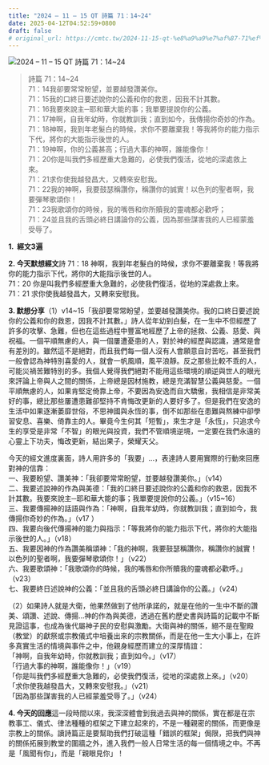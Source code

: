 ```yaml
---
title: "2024 – 11 – 15 QT 詩篇 71：14~24"
date: 2025-04-12T04:52:59+0800
draft: false
# original_url: https://cmtc.tw/2024-11-15-qt-%e8%a9%a9%e7%af%87-71%ef%bc%9a1424
---
```


![2024 – 11 – 15 QT 詩篇 71：14~24](/images/qt.jpg  "2024 – 11 – 15 QT 詩篇 71：14~24")

> 詩篇 71：14~24  
> 71：14我卻要常常盼望，並要越發讚美你。  
> 71：15我的口終日要述說你的公義和你的救恩，因我不計其數。  
> 71：16我要來說主─耶和華大能的事；我單要提說你的公義。  
> 71：17神啊，自我年幼時，你就教訓我；直到如今，我傳揚你奇妙的作為。  
> 71：18神啊，我到年老髮白的時候，求你不要離棄我！等我將你的能力指示下代，將你的大能指示後世的人。  
> 71：19神啊，你的公義甚高；行過大事的神啊，誰能像你！  
> 71：20你是叫我們多經歷重大急難的，必使我們復活，從地的深處救上來。  
> 71：21求你使我越發昌大，又轉來安慰我。  
> 71：22我的神啊，我要鼓瑟稱讚你，稱讚你的誠實！以色列的聖者啊，我要彈琴歌頌你！  
> 71：23我歌頌你的時候，我的嘴唇和你所贖我的靈魂都必歡呼；  
> 71：24並且我的舌頭必終日講論你的公義，因為那些謀害我的人已經蒙羞受辱了。

**1.  經文3遍**

**2. 今天默想經文**詩 71：18 神啊，我到年老髮白的時候，求你不要離棄我！等我將你的能力指示下代，將你的大能指示後世的人。  
71：20 你是叫我們多經歷重大急難的，必使我們復活，從地的深處救上來。  
71：21 求你使我越發昌大，又轉來安慰我。

**3. 默想分享**（1）v14~15「我卻要常常盼望，並要越發讚美你。我的口終日要述說你的公義和你的救恩，因我不計其數。」詩人從年幼到白髮，在一生中不但經歷了許多的攻擊、急難，但也在這些過程中豐富地經歷了上帝的拯救、公義、慈愛、與祝福。一個平順無慮的人，與一個屢遭憂患的人，對於神的經歷與認識，通常是會有差別的。雖然這不是絕對，而且我們每一個人沒有人會願意自討苦吃，甚至我們一般會認為神特別喜愛的人，就會一帆風順，風平浪靜。反之那些比較不乖的人，可能災禍苦難特別的多。我個人覺得我們絕對不能用這些環境的順逆與世人的眼光來評論上帝與人之間的關係，上帝總是因材施教，總是充滿智慧公義與慈愛。一個平順無慮的人，如果肯堅定倚靠上帝，不要因為安逸而自大驕傲，我相信是非常美好的事，總比那些屢遭患難卻堅持不肯悔改更新的人要好多了。但是我們在安逸的生活中如果逐漸萎靡世俗，不思神國與永恆的事，倒不如那些在患難與熬練中卻學習安息、喜樂、倚靠主的人。畢竟今生何其「短暫」，來生才是「永恆」，只追求今生的享受是非常「不智」的眼光與投資，我們不管順境逆境，一定要在我們永遠的心靈上下功夫，悔改更新，結出果子，榮耀天父。

今天的經文進度裏面，詩人用許多的「我要」…，表達詩人要用實際的行動來回應對神的信靠：  
一、我要盼望、讚美神：「我卻要常常盼望，並要越發讚美你。」（v14）  
二、我要述說神的作為與美德：「我的口終日要述說你的公義和你的救恩，因我不計其數。我要來說主─耶和華大能的事；我單要提說你的公義。」（v15~16）  
三、我要傳揚神的話語與作為：「神啊，自我年幼時，你就教訓我；直到如今，我傳揚你奇妙的作為。」（v17 ）  
四、我要向後代傳揚神的能力與指示：「等我將你的能力指示下代，將你的大能指示後世的人。」（v18）  
五、我要因神的作為讚美稱頌神：「我的神啊，我要鼓瑟稱讚你，稱讚你的誠實！以色列的聖者啊，我要彈琴歌頌你！」（v22）  
六、我要歌頌神：「我歌頌你的時候，我的嘴唇和你所贖我的靈魂都必歡呼。」（v23）  
七、我要終日述說神的公義：「並且我的舌頭必終日講論你的公義。」（v24）

（2）如果詩人就是大衛，他果然做到了他所承諾的，就是在他的一生中不斷的讚美、頌讚、述說、傳揚…神的作為與美德，透過在舊約歷史書與詩篇的記載中不斷見證這事，也成為後代屬神子民的安慰與激勵。大衛與神的關係，絕不是在聖殿（教堂）的獻祭或宗教儀式中培養出來的宗教關係，而是在他一生大小事上，在許多真實生活的情境與事件之中，他親身經歷而建立的深厚情誼：  
「神啊，自我年幼時，你就教訓我；直到如今。」（v17）  
「行過大事的神啊，誰能像你！」（v19）  
「你是叫我們多經歷重大急難的，必使我們復活，從地的深處救上來。」（v20）  
「求你使我越發昌大，又轉來安慰我。」（v21）  
「因為那些謀害我的人已經蒙羞受辱了。」（v24）

**4. 今天的回應**這一段時間以來，我深深體會到我過去與神的關係，實在都是在宗教事工、儀式、律法種種的框架之下建立起來的，不是一種親密的關係，而更像是宗教上的關係。讀詩篇正是要幫助我們打破這種「錯誤的框架」侷限，把我們與神的關係拓展到教堂的圍牆之外，進入我們一般人日常生活的每一個情境之中。不再是「風聞有你」，而是「親眼見你」！